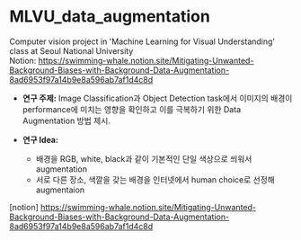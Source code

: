 # MLVU_data_augmentation

Computer vision project in 'Machine Learning for Visual Understanding' class at Seoul National University
<br>
Notion: https://swimming-whale.notion.site/Mitigating-Unwanted-Background-Biases-with-Background-Data-Augmentation-8ad6953f97a14b9e8a596ab7af1d4c8d

- **연구 주제:**
    Image Classification과 Object Detection task에서 이미지의 배경이 performance에 미치는 영향을 확인하고 이를 극복하기 위한 Data Augmentation 방법 제시.
    
- **연구 Idea:**
    - 배경을 RGB, white, black과 같이 기본적인 단일 색상으로 씌워서 augmentation
    - 서로 다른 장소, 색깔을 갖는 배경을 인터넷에서 human choice로 선정해 augmentaion

[notion] https://swimming-whale.notion.site/Mitigating-Unwanted-Background-Biases-with-Background-Data-Augmentation-8ad6953f97a14b9e8a596ab7af1d4c8d
